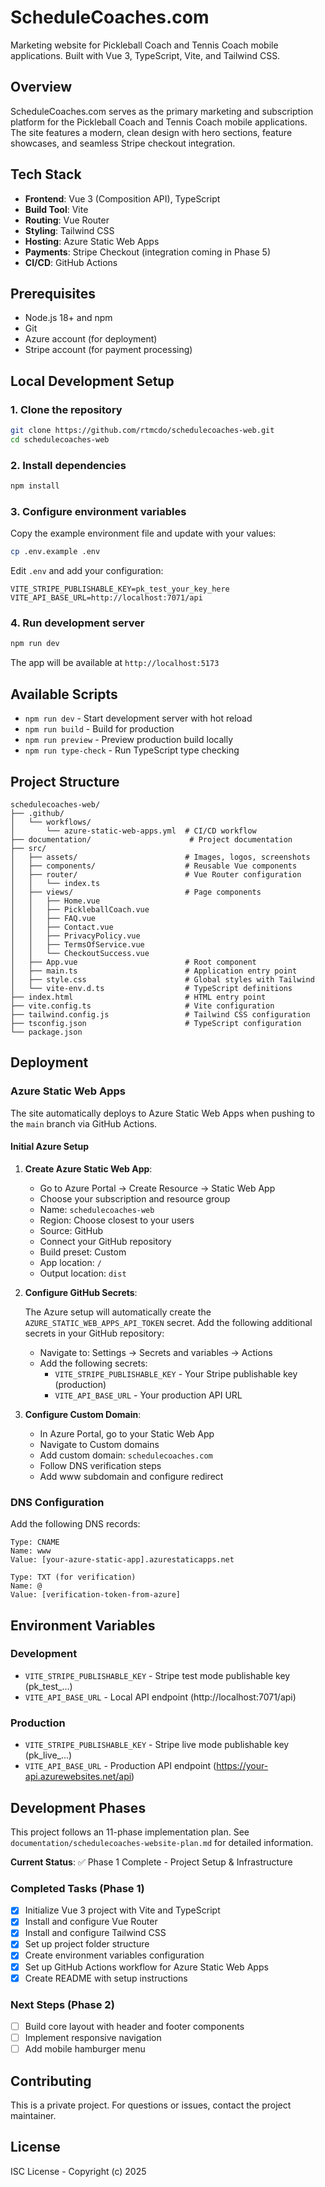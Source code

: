 # ScheduleCoaches.com

Marketing website for Pickleball Coach and Tennis Coach mobile applications. Built with Vue 3, TypeScript, Vite, and Tailwind CSS.

## Overview

ScheduleCoaches.com serves as the primary marketing and subscription platform for the Pickleball Coach and Tennis Coach mobile applications. The site features a modern, clean design with hero sections, feature showcases, and seamless Stripe checkout integration.

## Tech Stack

- **Frontend**: Vue 3 (Composition API), TypeScript
- **Build Tool**: Vite
- **Routing**: Vue Router
- **Styling**: Tailwind CSS
- **Hosting**: Azure Static Web Apps
- **Payments**: Stripe Checkout (integration coming in Phase 5)
- **CI/CD**: GitHub Actions

## Prerequisites

- Node.js 18+ and npm
- Git
- Azure account (for deployment)
- Stripe account (for payment processing)

## Local Development Setup

### 1. Clone the repository

```bash
git clone https://github.com/rtmcdo/schedulecoaches-web.git
cd schedulecoaches-web
```

### 2. Install dependencies

```bash
npm install
```

### 3. Configure environment variables

Copy the example environment file and update with your values:

```bash
cp .env.example .env
```

Edit `.env` and add your configuration:

```env
VITE_STRIPE_PUBLISHABLE_KEY=pk_test_your_key_here
VITE_API_BASE_URL=http://localhost:7071/api
```

### 4. Run development server

```bash
npm run dev
```

The app will be available at `http://localhost:5173`

## Available Scripts

- `npm run dev` - Start development server with hot reload
- `npm run build` - Build for production
- `npm run preview` - Preview production build locally
- `npm run type-check` - Run TypeScript type checking

## Project Structure

```
schedulecoaches-web/
├── .github/
│   └── workflows/
│       └── azure-static-web-apps.yml  # CI/CD workflow
├── documentation/                      # Project documentation
├── src/
│   ├── assets/                        # Images, logos, screenshots
│   ├── components/                    # Reusable Vue components
│   ├── router/                        # Vue Router configuration
│   │   └── index.ts
│   ├── views/                         # Page components
│   │   ├── Home.vue
│   │   ├── PickleballCoach.vue
│   │   ├── FAQ.vue
│   │   ├── Contact.vue
│   │   ├── PrivacyPolicy.vue
│   │   ├── TermsOfService.vue
│   │   └── CheckoutSuccess.vue
│   ├── App.vue                        # Root component
│   ├── main.ts                        # Application entry point
│   ├── style.css                      # Global styles with Tailwind
│   └── vite-env.d.ts                  # TypeScript definitions
├── index.html                         # HTML entry point
├── vite.config.ts                     # Vite configuration
├── tailwind.config.js                 # Tailwind CSS configuration
├── tsconfig.json                      # TypeScript configuration
└── package.json

```

## Deployment

### Azure Static Web Apps

The site automatically deploys to Azure Static Web Apps when pushing to the `main` branch via GitHub Actions.

#### Initial Azure Setup

1. **Create Azure Static Web App**:
   - Go to Azure Portal → Create Resource → Static Web App
   - Choose your subscription and resource group
   - Name: `schedulecoaches-web`
   - Region: Choose closest to your users
   - Source: GitHub
   - Connect your GitHub repository
   - Build preset: Custom
   - App location: `/`
   - Output location: `dist`

2. **Configure GitHub Secrets**:

   The Azure setup will automatically create the `AZURE_STATIC_WEB_APPS_API_TOKEN` secret. Add the following additional secrets in your GitHub repository:

   - Navigate to: Settings → Secrets and variables → Actions
   - Add the following secrets:
     - `VITE_STRIPE_PUBLISHABLE_KEY` - Your Stripe publishable key (production)
     - `VITE_API_BASE_URL` - Your production API URL

3. **Configure Custom Domain**:
   - In Azure Portal, go to your Static Web App
   - Navigate to Custom domains
   - Add custom domain: `schedulecoaches.com`
   - Follow DNS verification steps
   - Add www subdomain and configure redirect

### DNS Configuration

Add the following DNS records:

```
Type: CNAME
Name: www
Value: [your-azure-static-app].azurestaticapps.net

Type: TXT (for verification)
Name: @
Value: [verification-token-from-azure]
```

## Environment Variables

### Development
- `VITE_STRIPE_PUBLISHABLE_KEY` - Stripe test mode publishable key (pk_test_...)
- `VITE_API_BASE_URL` - Local API endpoint (http://localhost:7071/api)

### Production
- `VITE_STRIPE_PUBLISHABLE_KEY` - Stripe live mode publishable key (pk_live_...)
- `VITE_API_BASE_URL` - Production API endpoint (https://your-api.azurewebsites.net/api)

## Development Phases

This project follows an 11-phase implementation plan. See `documentation/schedulecoaches-website-plan.md` for detailed information.

**Current Status**: ✅ Phase 1 Complete - Project Setup & Infrastructure

### Completed Tasks (Phase 1)
- [x] Initialize Vue 3 project with Vite and TypeScript
- [x] Install and configure Vue Router
- [x] Install and configure Tailwind CSS
- [x] Set up project folder structure
- [x] Create environment variables configuration
- [x] Set up GitHub Actions workflow for Azure Static Web Apps
- [x] Create README with setup instructions

### Next Steps (Phase 2)
- [ ] Build core layout with header and footer components
- [ ] Implement responsive navigation
- [ ] Add mobile hamburger menu

## Contributing

This is a private project. For questions or issues, contact the project maintainer.

## License

ISC License - Copyright (c) 2025
